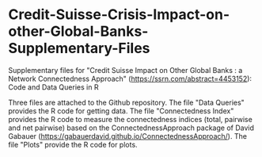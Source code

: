 # Credit-Suisse-Crisis-Impact-on-other-Global-Banks-Supplementary-Files
Supplementary files for "Credit Suisse Impact on Other Global Banks : a Network Connectedness Approach" (https://ssrn.com/abstract=4453152): Code and Data Queries in R

Three files are attached to the Github repository. 
The file "Data Queries" provides the R code for getting data. 
The file "Connectedness Index" provides the R code to measure the connectedness indices (total, pairwise and net pairwise) based on the ConnectednessApproach package of David Gabauer (https://gabauerdavid.github.io/ConnectednessApproach/).
The file "Plots" provide the R code for plots.

